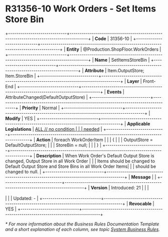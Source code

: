﻿---
erp.type: front-end-business-rule
erp.entity: Production.ShopFloor.WorkOrders
---

# R31356-10 Work Orders - Set Items Store Bin
+-----------------------------+---------------------------------------------------------------------------------------+
| **Code**                    | 31356-10                                                                              |
+-----------------------------+---------------------------------------------------------------------------------------+
| **Entity**                  | @Production.ShopFloor.WorkOrders                                                      |
+-----------------------------+---------------------------------------------------------------------------------------+
| **Name**                    | SetItemsStoreBin                                                                      |
+-----------------------------+---------------------------------------------------------------------------------------+
| **Attribute**               | Item.OutputStore; Item.StoreBin                                                       |
+-----------------------------+---------------------------------------------------------------------------------------+
| **Layer**                   | Front-End                                                                             |
+-----------------------------+---------------------------------------------------------------------------------------+
| **Events**                  | AttributeChanged(DefaultOutputStore)                                                  |
+-----------------------------+---------------------------------------------------------------------------------------+
| **Priority**                | Normal                                                                                |
+-----------------------------+---------------------------------------------------------------------------------------+
| **Modify**                  | YES                                                                                   |
+-----------------------------+---------------------------------------------------------------------------------------+
| **Applicable Legislations** | [ALL // no condition                                                                  |
|                             | needed](xref:applicable-legislations)                                                 |
+-----------------------------+---------------------------------------------------------------------------------------+
| **Action**                  | foreach WorkOrderItem                                                                 |
|                             | {                                                                                     |
|                             | OutputStore = DefaultOutputStore;                                                     |
|                             | StoreBin = null;                                                                      |
|                             | }                                                                                     |
+-----------------------------+---------------------------------------------------------------------------------------+
| **Description**             | When Work Order's Default Output Store is changed, Output Store in all Work Order     |
|                             | Items should be changed to Default Output Store and Store Bins in all Work Order Items|
|                             | should be changed to null.                                                            |
+-----------------------------+---------------------------------------------------------------------------------------+
| **Message**                 |                                                                                       |
+-----------------------------+---------------------------------------------------------------------------------------+
| **Version**                 | Introduced: 21                                                                        |
|                             | <br/><br/>                                                                            |
|                             | Updated: -                                                                            |
+-----------------------------+---------------------------------------------------------------------------------------+
| **Revocable**               | YES                                                                                   |
+-----------------------------+---------------------------------------------------------------------------------------+

*\* For more information about the Business Rules Documentation Template and a short explanation of each column, see
topic [System Business Rules](../templates/template-description-system-business-rules.md).*
